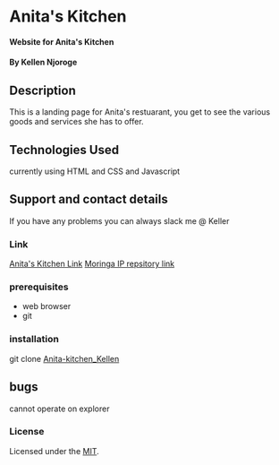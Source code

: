 # Anita's Kitchen
#### Website for Anita's Kitchen
#### By Kellen Njoroge
## Description
 This is a landing page for Anita's restuarant, you get to see the various goods and services she has to offer.
## Technologies Used
currently using HTML and CSS and Javascript
## Support and contact details
If you have any problems you can always slack me @ Keller
### Link
[Anita's Kitchen Link](https://kellennjoroge.github.io/Anita-kitchen_Kellen/)
[Moringa IP repsitory link]()
### prerequisites
* web browser
* git
### installation
git clone [Anita-kitchen_Kellen](https://github.com/KellenNjoroge/Anita-kitchen_Kellen)
## bugs
cannot operate on explorer
### License
Licensed under the [MIT](KELLEN).
